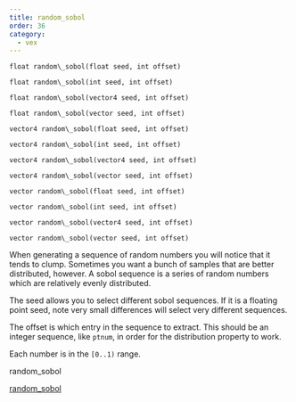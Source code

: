 ```yaml
---
title: random_sobol
order: 36
category:
  - vex
---
```


`float random\_sobol(float seed, int offset)`

`float random\_sobol(int seed, int offset)`

`float random\_sobol(vector4 seed, int offset)`

`float random\_sobol(vector seed, int offset)`

`vector4 random\_sobol(float seed, int offset)`

`vector4 random\_sobol(int seed, int offset)`

`vector4 random\_sobol(vector4 seed, int offset)`

`vector4 random\_sobol(vector seed, int offset)`

`vector random\_sobol(float seed, int offset)`

`vector random\_sobol(int seed, int offset)`

`vector random\_sobol(vector4 seed, int offset)`

`vector random\_sobol(vector seed, int offset)`

When generating a sequence of random numbers you will notice that it tends to
clump. Sometimes you want a bunch of samples that are better distributed,
however. A sobol sequence is a series of random numbers which are relatively
evenly distributed.

The seed allows you to select different sobol sequences. If it is a floating
point seed, note very small differences will select very different sequences.

The offset is which entry in the sequence to extract. This should be an
integer sequence, like `ptnum`, in order for the distribution property to work.

Each number is in the `[0..1)` range.


random_sobol

[random_sobol](random_sobol.html)
